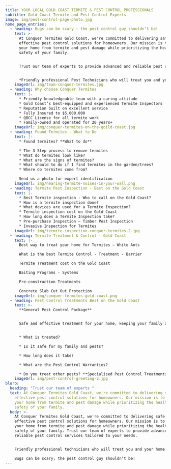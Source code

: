```yaml
---
title: YOUR LOCAL GOLD COAST TERMITE & PEST CONTROL PROFESSIONALS
subtitle: Gold Coast Termite and Pest Control Experts
image: img/pest-control-page-photo.jpg
home_page_entries:
  - heading: Bugs can be scary - the pest control guy shouldn’t be!
    text: >-
      At Conquer Termites Gold Coast, we're committed to delivering safe and
      effective pest control solutions for homeowners. Our mission is to protect
      your home from termite and pest damage while prioritizing the health and
      safety of your family. 


      Trust our team of experts to provide advanced and reliable pest control services tailored to your needs.


      *Friendly professional Pest Technicians who will treat you and your home with respect.*
    imageUrl: img/team-conquer-termites.jpg
  - heading: Why choose Conquer Termites
    text: |-
      * Friendly knowledgeable team with a caring attitude
      * Gold Coast’s best-equipped and experienced Termite Inspectors
      * Reputation built on excellent service
      * Fully Insured to $5,000,000
      * QBCC License for all termite work
      * Family-owned and operated for 20 years+
    imageUrl: img/conquer-termites-on-the-goild-coast.jpg
  - heading: Found Termites - What to Do
    text: |-
      * Found termites? **What to do**

      * The 3 Step process to remove termites
      * What do termites look like?
      * What are the signs of termites?
      * What should to do if I find termites in the garden/trees?
      * Where do termites come from?

      Send us a photo for expert identification
    imageUrl: img/hearing-termite-noises-in-your-wall.png
  - heading: Termite Pest Inspection - Best on the Gold Coast
    text: |-
      * Best Termite inspection - Who to call on the Gold Coast?
      * How is a termite inspection done?
      * What devices are used for a Termite Inspection?
      * Termite inspection cost on the Gold Coast
      * How long does a Termite Inspection take?
      * Pre-purchase Inspection – Timber Pest Inspection
      * Invasive Inspection for Termites
    imageUrl: img/termite-inspection-conquer-termites-2.jpg
  - heading: Termite Treatment & Control - Gold Coast
    text: |-
      Best way to treat your home for Termites – White Ants

      What is the best Termite Control - Treatment - Barrier

      Termite Treatment cost on the Gold Coast

      Baiting Programs - Systems

      Pre-construction Treatments

      Concrete Slab Cut Out Protection
    imageUrl: img/conquer-termites-gold-coast.png
  - heading: Pest Control Treatments Best on the Gold Coast
    text: >-
      **General Pest Control Package**


      Safe and effective treatment for your home, keeping your family and pets safe.


      * What is treated?

      * Is it safe for my family and pests?

      * How long does it take?

      * What are the Pest Control Warranties?

      * Do you treat other pests? **Specialised Pest Control Treatments**
    imageUrl: img/pest-control-greeting-2.jpg
blurb:
  heading: "Trust our team of experts "
  text: At Conquer Termites Gold Coast, we're committed to delivering safe and
    effective pest control solutions for homeowners. Our mission is to protect
    your home from termite and pest damage while prioritizing the health and
    safety of your family.
  body: >-
    At Conquer Termites Gold Coast, we're committed to delivering safe and
    effective pest control solutions for homeowners. Our mission is to protect
    your home from termite and pest damage while prioritizing the health and
    safety of your family. Trust our team of experts to provide advanced and
    reliable pest control services tailored to your needs.


    Friendly professional technicians who will treat you and your home with respect.

    Bugs can be scary; the pest control guy shouldn’t be!
---
```

